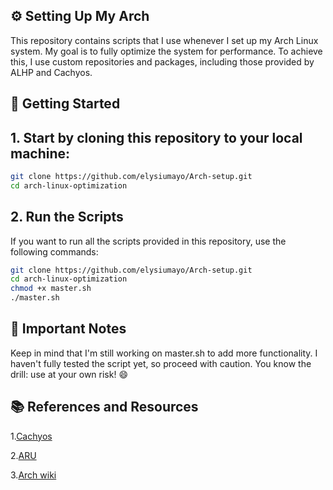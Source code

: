 ## ⚙ Setting Up My Arch

This repository contains scripts that I use whenever I set up my Arch Linux system. My goal is to fully optimize the system for performance. To achieve this, I use custom repositories and packages, including those provided by ALHP and Cachyos.


## 🚀 Getting Started 

## 1. Start by cloning this repository to your local machine:

```bash
git clone https://github.com/elysiumayo/Arch-setup.git
cd arch-linux-optimization
```
## 2. Run the Scripts
If you want to run all the scripts provided in this repository, use the following commands:

```bash
git clone https://github.com/elysiumayo/Arch-setup.git
cd arch-linux-optimization
chmod +x master.sh
./master.sh
```
## 📝  Important Notes

Keep in mind that I'm still working on master.sh to add more functionality.
I haven't fully tested the script yet, so proceed with caution.
You know the drill: use at your own risk! 😄

## 📚 References and Resources
1.[Cachyos](https://github.com/cachyos)

2.[ARU](https://github.com/ventureoo/ARU.git)

3.[Arch wiki](https://wiki.archlinux.org/title/Improving_performance)
